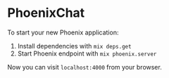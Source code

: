 # PhoenixChat

To start your new Phoenix application:

1. Install dependencies with `mix deps.get`
2. Start Phoenix endpoint with `mix phoenix.server`

Now you can visit `localhost:4000` from your browser.
